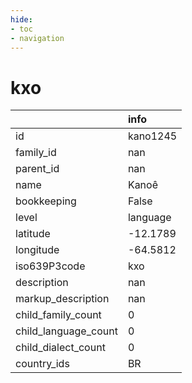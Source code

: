 ```yaml
---
hide:
- toc
- navigation
---
```

# kxo
|                      | info     |
|:---------------------|:---------|
| id                   | kano1245 |
| family_id            | nan      |
| parent_id            | nan      |
| name                 | Kanoê    |
| bookkeeping          | False    |
| level                | language |
| latitude             | -12.1789 |
| longitude            | -64.5812 |
| iso639P3code         | kxo      |
| description          | nan      |
| markup_description   | nan      |
| child_family_count   | 0        |
| child_language_count | 0        |
| child_dialect_count  | 0        |
| country_ids          | BR       |